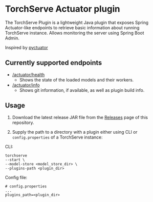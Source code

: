# TorchServe Actuator plugin

The TorchServe Plugin is a lightweight Java plugin that exposes Spring Actuator-like endpoints to retrieve basic
information about running TorchServe instance.
Allows monitoring the server using Spring Boot Admin.

Inspired by [pyctuator](https://github.com/SolarEdgeTech/pyctuator)

## Currently supported endpoints

- [/actuator/health](https://docs.spring.io/spring-boot/docs/current/actuator-api/htmlsingle/#health)
  - Shows the state of the loaded models and their workers.
- [/actuator/info](https://docs.spring.io/spring-boot/docs/current/actuator-api/htmlsingle/#info)
  - Shows git information, if available, as well as plugin build info.

## Usage

1. Download the latest release JAR file from the [Releases](https://github.com/marrodion/torchserve-actuator/releases) page of this repository.

2. Supply the path to a directory with a plugin either using CLI or `config.properties` of a TorchServe instance:

CLI:
```shell
torchserve
--start \
--model-store <model_store_dir> \
--plugins-path <plugin_dir>
```

Config file:
```properties
# config.properties
...
plugins_path=<plugin_dir>
```
